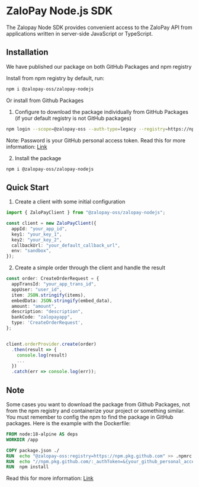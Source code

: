 # ZaloPay Node.js SDK

The Zalopay Node SDK provides convenient access to the ZaloPay API from applications written in server-side JavaScript or TypeScript.

## Installation

We have published our package on both GitHub Packages and npm registry

Install from npm registry by default, run:

```bash
npm i @zalopay-oss/zalopay-nodejs
```

Or install from Github Packages

1. Configure to download the package individually from GitHub Packages (if your default registry is not GitHub packages)

```bash
npm login --scope=@zalopay-oss --auth-type=legacy --registry=https://npm.pkg.github.com
```

Note: Password is your GitHub personal access token. Read this for more information: [Link](https://docs.github.com/en/packages/working-with-a-github-packages-registry/working-with-the-npm-registry#authenticating-with-a-personal-access-token)

2. Install the package

```bash
npm i @zalopay-oss/zalopay-nodejs
```

## Quick Start

1. Create a client with some initial configuration

```ts
import { ZaloPayClient } from "@zalopay-oss/zalopay-nodejs";

const client = new ZaloPayClient({
  appId: "your_app_id",
  key1: "your_key_1",
  key2: "your_key_2",
  callbackUrl: "your_default_callback_url",
  env: "sandbox",
});
```

2. Create a simple order through the client and handle the result

```ts
const order: CreateOrderRequest = {
  appTransId: "your_app_trans_id",
  appUser: "user_id",
  item: JSON.stringify(items),
  embedData: JSON.stringify(embed_data),
  amount: "amount",
  description: "description",
  bankCode: "zalopayapp",
  type: 'CreateOrderRequest',
};


client.orderProvider.create(order)
  .then(result => {
    console.log(result)
    ...
  })
  .catch(err => console.log(err));
```

## Note

Some cases you want to download the package from Github Packages, not from the npm registry and containerize your project or something similar. You must remember to config the npm to find the package in GitHub packages. Here is the example with the Dockerfile:

```Dockerfile
FROM node:18-alpine AS deps
WORKDIR /app

COPY package.json ./
RUN  echo "@zalopay-oss:registry=https://npm.pkg.github.com" >> .npmrc
RUN  echo "//npm.pkg.github.com/:_authToken=&{your_github_personal_access_token}" >> .npmrc
RUN  npm install
```

Read this for more information: [Link](https://docs.github.com/en/packages/working-with-a-github-packages-registry/working-with-the-npm-registry#authenticating-with-a-personal-access-token)
